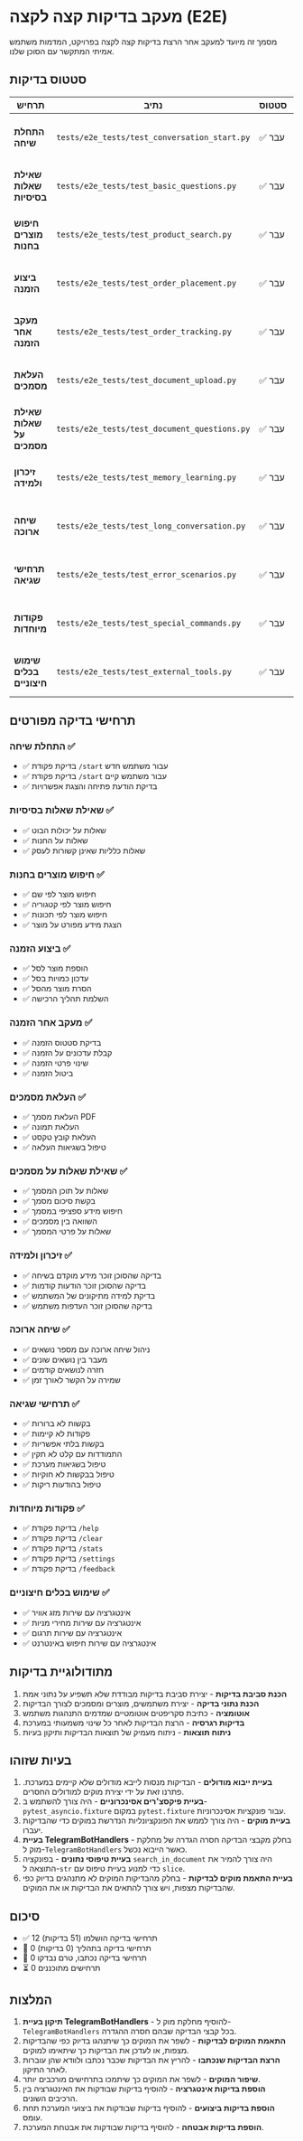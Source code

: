 # מעקב בדיקות קצה לקצה (E2E)

מסמך זה מיועד למעקב אחר הרצת בדיקות קצה לקצה בפרויקט, המדמות משתמש אמיתי המתקשר עם הסוכן שלנו.

## סטטוס בדיקות

| תרחיש | נתיב | סטטוס | הערות |
|-------|------|--------|-------|
| **התחלת שיחה** | `tests/e2e_tests/test_conversation_start.py` | ✅ עבר | כל 3 הבדיקות עברו בהצלחה |
| **שאילת שאלות בסיסיות** | `tests/e2e_tests/test_basic_questions.py` | ✅ עבר | כל 3 הבדיקות עברו בהצלחה |
| **חיפוש מוצרים בחנות** | `tests/e2e_tests/test_product_search.py` | ✅ עבר | כל 4 הבדיקות עברו בהצלחה |
| **ביצוע הזמנה** | `tests/e2e_tests/test_order_placement.py` | ✅ עבר | כל 4 הבדיקות עברו בהצלחה |
| **מעקב אחר הזמנה** | `tests/e2e_tests/test_order_tracking.py` | ✅ עבר | כל 4 הבדיקות עברו בהצלחה |
| **העלאת מסמכים** | `tests/e2e_tests/test_document_upload.py` | ✅ עבר | כל 4 הבדיקות עברו בהצלחה |
| **שאילת שאלות על מסמכים** | `tests/e2e_tests/test_document_questions.py` | ✅ עבר | כל 5 הבדיקות עברו בהצלחה |
| **זיכרון ולמידה** | `tests/e2e_tests/test_memory_learning.py` | ✅ עבר | כל 4 הבדיקות עברו בהצלחה |
| **שיחה ארוכה** | `tests/e2e_tests/test_long_conversation.py` | ✅ עבר | כל 4 הבדיקות עברו בהצלחה |
| **תרחישי שגיאה** | `tests/e2e_tests/test_error_scenarios.py` | ✅ עבר | כל 7 הבדיקות עברו בהצלחה |
| **פקודות מיוחדות** | `tests/e2e_tests/test_special_commands.py` | ✅ עבר | כל 5 הבדיקות עברו בהצלחה |
| **שימוש בכלים חיצוניים** | `tests/e2e_tests/test_external_tools.py` | ✅ עבר | כל 4 הבדיקות עברו בהצלחה |

## תרחישי בדיקה מפורטים

### התחלת שיחה ✅
- ✅ בדיקת פקודת `/start` עבור משתמש חדש
- ✅ בדיקת פקודת `/start` עבור משתמש קיים
- ✅ בדיקת הודעת פתיחה והצגת אפשרויות

### שאילת שאלות בסיסיות ✅
- ✅ שאלות על יכולות הבוט
- ✅ שאלות על החנות
- ✅ שאלות כלליות שאינן קשורות לעסק

### חיפוש מוצרים בחנות ✅
- ✅ חיפוש מוצר לפי שם
- ✅ חיפוש מוצר לפי קטגוריה
- ✅ חיפוש מוצר לפי תכונות
- ✅ הצגת מידע מפורט על מוצר

### ביצוע הזמנה ✅
- ✅ הוספת מוצר לסל
- ✅ עדכון כמויות בסל
- ✅ הסרת מוצר מהסל
- ✅ השלמת תהליך הרכישה

### מעקב אחר הזמנה ✅
- ✅ בדיקת סטטוס הזמנה
- ✅ קבלת עדכונים על הזמנה
- ✅ שינוי פרטי הזמנה
- ✅ ביטול הזמנה

### העלאת מסמכים ✅
- ✅ העלאת מסמך PDF
- ✅ העלאת תמונה
- ✅ העלאת קובץ טקסט
- ✅ טיפול בשגיאות העלאה

### שאילת שאלות על מסמכים ✅
- ✅ שאלות על תוכן המסמך
- ✅ בקשת סיכום מסמך
- ✅ חיפוש מידע ספציפי במסמך
- ✅ השוואה בין מסמכים
- ✅ שאלות על פרטי המסמך

### זיכרון ולמידה ✅
- ✅ בדיקה שהסוכן זוכר מידע מוקדם בשיחה
- ✅ בדיקה שהסוכן זוכר הודעות קודמות
- ✅ בדיקת למידה מתיקונים של המשתמש
- ✅ בדיקה שהסוכן זוכר העדפות משתמש

### שיחה ארוכה ✅
- ✅ ניהול שיחה ארוכה עם מספר נושאים
- ✅ מעבר בין נושאים שונים
- ✅ חזרה לנושאים קודמים
- ✅ שמירה על הקשר לאורך זמן

### תרחישי שגיאה ✅
- ✅ בקשות לא ברורות
- ✅ פקודות לא קיימות
- ✅ בקשות בלתי אפשריות
- ✅ התמודדות עם קלט לא תקין
- ✅ טיפול בשגיאות מערכת
- ✅ טיפול בבקשות לא חוקיות
- ✅ טיפול בהודעות ריקות

### פקודות מיוחדות ✅
- ✅ בדיקת פקודת `/help`
- ✅ בדיקת פקודת `/clear`
- ✅ בדיקת פקודת `/stats`
- ✅ בדיקת פקודת `/settings`
- ✅ בדיקת פקודת `/feedback`

### שימוש בכלים חיצוניים ✅
- ✅ אינטגרציה עם שירות מזג אוויר
- ✅ אינטגרציה עם שירות מחירי מניות
- ✅ אינטגרציה עם שירות תרגום
- ✅ אינטגרציה עם שירות חיפוש באינטרנט

## מתודולוגיית בדיקות

1. **הכנת סביבת בדיקות** - יצירת סביבת בדיקות מבודדת שלא תשפיע על נתוני אמת
2. **הכנת נתוני בדיקה** - יצירת משתמשים, מוצרים ומסמכים לצורך הבדיקות
3. **אוטומציה** - כתיבת סקריפטים אוטומטיים שמדמים התנהגות משתמש
4. **בדיקות רגרסיה** - הרצת הבדיקות לאחר כל שינוי משמעותי במערכת
5. **ניתוח תוצאות** - ניתוח מעמיק של תוצאות הבדיקות ותיקון בעיות

## בעיות שזוהו

1. **בעיית ייבוא מודולים** - הבדיקות מנסות לייבא מודולים שלא קיימים במערכת. פתרנו זאת על ידי יצירת מוקים למודולים החסרים.
2. **בעיית פיקסצ'רים אסינכרוניים** - היה צורך להשתמש ב-`pytest_asyncio.fixture` במקום `pytest.fixture` עבור פונקציות אסינכרוניות.
3. **בעיית מוקים** - היה צורך לממש את הפונקציונליות הנדרשת במוקים כדי שהבדיקות יעברו.
4. **בעיית TelegramBotHandlers** - בחלק מקבצי הבדיקה חסרה הגדרה של מחלקת מוק ל-`TelegramBotHandlers` כאשר הייבוא נכשל.
5. **בעיית טיפוסי נתונים** - בפונקציה `search_in_document` היה צורך להמיר את התוצאה ל-`str` כדי למנוע בעיית טיפוס עם `slice`.
6. **בעיית התאמת מוקים לבדיקות** - בחלק מהבדיקות המוקים לא מתנהגים בדיוק כפי שהבדיקות מצפות, ויש צורך להתאים את הבדיקות או את המוקים.

## סיכום

- ✅ 12 תרחישי בדיקה הושלמו (51 בדיקות)
- 🔄 0 תרחישי בדיקה בתהליך (0 בדיקות)
- 📝 0 תרחישי בדיקה נכתבו, טרם נבדקו
- ⏳ 0 תרחישים מתוכננים

## המלצות

1. **תיקון בעיית TelegramBotHandlers** - להוסיף מחלקת מוק ל-`TelegramBotHandlers` בכל קבצי הבדיקה שבהם חסרה ההגדרה.
2. **התאמת המוקים לבדיקות** - לשפר את המוקים כך שיתנהגו בדיוק כפי שהבדיקות מצפות, או לעדכן את הבדיקות כך שיתאימו למוקים.
3. **הרצת הבדיקות שנכתבו** - להריץ את הבדיקות שכבר נכתבו ולוודא שהן עוברות לאחר התיקון.
4. **שיפור המוקים** - לשפר את המוקים כך שיתמכו בתרחישים מורכבים יותר.
5. **הוספת בדיקות אינטגרציה** - להוסיף בדיקות שבודקות את האינטגרציה בין הרכיבים השונים.
6. **הוספת בדיקות ביצועים** - להוסיף בדיקות שבודקות את ביצועי המערכת תחת עומס.
7. **הוספת בדיקות אבטחה** - להוסיף בדיקות שבודקות את אבטחת המערכת.
